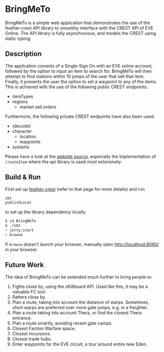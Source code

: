 # BringMeTo
BringMeTo is a simple web application that demonstrates the use of the feather-crest API library
to smoothly interface with the CREST API of EVE Online.
The API library is fully asynchronous, and models the CREST using static typing.

## Description
The application consists of a Single-Sign On with an EVE online account,
followed by the option to input an item to search for.
BringMeTo will then attempt to find stations within 10 jumps of the user
that sell that item.
Finally, it presents the user the option to set a waypoint to any of the items.
This is achieved with the use of the following public CREST endpoints:

* itemTypes
* regions
	* market sell orders

Furthermore, the following private CREST endpoints have also been used:

* (decode)
* character
	* location
	* waypoints
* systems

Please have a look at the [website source](src/main/scala/eu/calavoow/bringmeto/BringMeToServlet.scala),
especially the implementation of `/routeItem` where the api library is used most extensively.

## Build & Run
First set up [feather-crest](https://github.com/Calavoow/feather-crest) (refer to that page for more details)
and run

```sh
sbt
publishLocal
```

to set up the library dependency locally.

```sh
$ cd BringMeTo
$ ./sbt
> jetty:start
> browse
```

If `browse` doesn't launch your browser, manually open [http://localhost:8080/](http://localhost:8080/) in your browser.


## Future Work
The idea of BringMeTo can be extended much further to bring people to:

1. Fights close by, using the zKillboard API.
	Used like this, it may be a valuable FC tool.
1. Ratters close by.
1. Plan a route, taking into account the distance of warps.
	Sometimes, short warps are preferred over more gate jumps, e.g. in a freighter.
1. Plan a route taking into account Thera, or find the closest Thera entrance.
1. Plan a route smartly, avoiding recent gate camps.
1. Closest Faction Warfare space.
1. Closest incursions.
1. Closest trade hubs.
1. Enter waypoints for the EVE circuit, a tour around entire new Eden.
